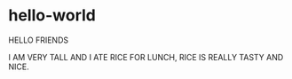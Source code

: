 # hello-world


HELLO FRIENDS

I AM VERY TALL AND I ATE RICE FOR LUNCH, RICE IS REALLY TASTY AND NICE.
